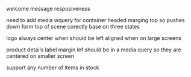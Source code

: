 welcome message resposiveness

need to add media wquery for container headed marging top so pushes down form top of scene corectly base on three states 

logo always center when should be left aligned when on large screens

product details label margin lef should be in a media query so they are centered on smaller screen

support any number of items in stock